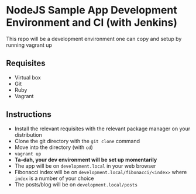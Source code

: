 # NodeJS Sample App Development Environment and CI (with Jenkins)

This repo will be a development environment one can copy and setup by running vagrant up

## Requisites

* Virtual box
* Git
* Ruby
* Vagrant


## Instructions

* Install the relevant requisites with the relevant package manager on your distribution
* Clone the git directory with the `git clone` command
* Move into the directory (with `cd`)
* `vagrant up`
* **Ta-dah, your dev environment will be set up momentarily**
* The app will be on `development.local` in your web browser
* Fibonacci index will be on `development.local/fibonacci/<index>` where `index` is a number of your choice
* The posts/blog will be on `development.local/posts`
